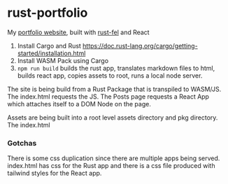 # rust-portfolio

My [portfolio website](https://tostaylo.github.io), built with [rust-fel](https://github.com/tostaylo/rust-fel) and React

1. Install Cargo and Rust https://doc.rust-lang.org/cargo/getting-started/installation.html
2. Install WASM Pack using Cargo
3. `npm run build` builds the rust app, translates markdown files to html, builds react app, copies assets to root, runs a local node server.

The site is being build from a Rust Package that is transpiled to WASM/JS. The index.html requests the JS. The Posts page requests a React App which attaches itself to a DOM Node on the page.

Assets are being built into a root level assets directory and pkg directory. The index.html

### Gotchas

There is some css duplication since there are multiple apps being served. index.html has css for the Rust app and there is a css file produced with tailwind styles for the React app.
